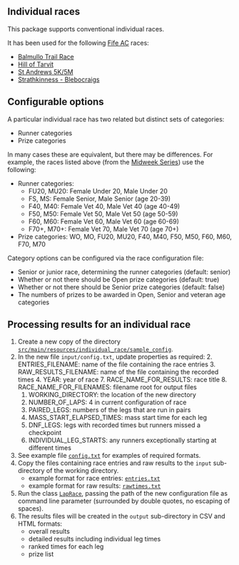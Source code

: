 ## Individual races ##

This package supports conventional individual races.

It has been used for the following [Fife AC](https://fifeac.org) races:

* [Balmullo Trail Race](https://www.fifeac.org/events/fife-ac-events/balmullo-trail-race.html)
* [Hill of Tarvit](https://www.fifeac.org/events/fife-ac-events/hill-of-tarvit.html)
* [St Andrews 5K/5M](https://www.fifeac.org/events/fife-ac-events/st-andrews-5k.html)
* [Strathkinness - Blebocraigs](https://www.fifeac.org/events/fife-ac-events/strathkinness-blebocraigs.html)

## Configurable options ##

A particular individual race has two related but distinct sets of categories:
* Runner categories
* Prize categories

In many cases these are equivalent, but there may be differences. For example, the races listed
above (from the [Midweek Series](https://www.fifeac.org/events/fife-ac-events/midweek-series.html)) use the following:
* Runner categories:
    * FU20, MU20: Female Under 20, Male Under 20
    * FS, MS: Female Senior, Male Senior (age 20-39)
    * F40, M40: Female Vet 40, Male Vet 40 (age 40-49)
    * F50, M50: Female Vet 50, Male Vet 50 (age 50-59)
    * F60, M60: Female Vet 60, Male Vet 60 (age 60-69)
    * F70+, M70+: Female Vet 70, Male Vet 70 (age 70+)
* Prize categories: WO, MO, FU20, MU20, F40, M40, F50, M50, F60, M60, F70, M70

Category options can be configured via the race configuration file:

* Senior or junior race, determining the runner categories (default: senior)
* Whether or not there should be Open prize categories (default: true)
* Whether or not there should be Senior prize categories (default: false)
* The numbers of prizes to be awarded in Open, Senior and veteran age categories

## Processing results for an individual race ##

1. Create a new copy of the directory [```src/main/resources/individual_race/sample_config```](https://github.com/grahamkirby/race-timing/tree/main/src/main/resources/individual_race/sample_config).
2. In the new file ```input/config.txt```, update properties as required:
   2. ENTRIES_FILENAME: name of the file containing the race entries
   3. RAW_RESULTS_FILENAME: name of the file containing the recorded times
   4. YEAR: year of race
   7. RACE_NAME_FOR_RESULTS: race title
   8. RACE_NAME_FOR_FILENAMES: filename root for output files
   1. WORKING_DIRECTORY: the location of the new directory
   5. NUMBER_OF_LAPS: 4 in current configuration of race
   6. PAIRED_LEGS: numbers of the legs that are run in pairs
   9. MASS_START_ELAPSED_TIMES: mass start time for each leg
   10. DNF_LEGS: legs with recorded times but runners missed a checkpoint
   11. INDIVIDUAL_LEG_STARTS: any runners exceptionally starting at different times
3. See example file [```config.txt```](src/main/resources/relay_race/devils_burdens/sample_config/input/config.txt)
for examples of required formats.
4. Copy the files containing race entries and raw results to the ```input``` sub-directory of the
working directory.
    * example format for race entries: [```entries.txt```](src/main/resources/relay_race/devils_burdens/sample_config/input/entries.txt)
    * example format for raw results: [```rawtimes.txt```](src/main/resources/relay_race/devils_burdens/sample_config/input/rawtimes.txt)
4. Run the class [```LapRace```](src/main/java/relay_race/LapRace.java),
passing the path of the new configuration file as command line parameter (surrounded by double
quotes, no escaping of spaces).
5. The results files will be created in the ```output``` sub-directory in CSV and HTML
formats:
    * overall results
    * detailed results including individual leg times
    * ranked times for each leg
    * prize list